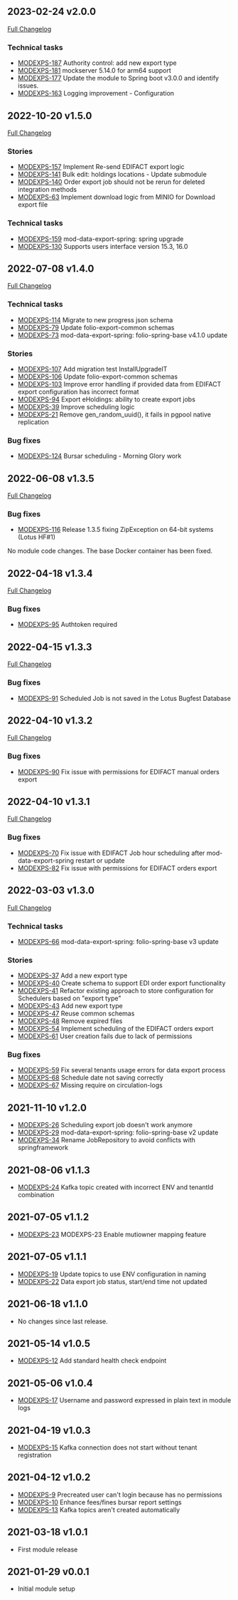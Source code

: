 ## 2023-02-24 v2.0.0

[Full Changelog](https://github.com/folio-org/mod-data-export-spring/compare/v1.5.3...v2.0.0)

### Technical tasks
* [MODEXPS-187](https://issues.folio.org/browse/MODEXPS-187) Authority control: add new export type
* [MODEXPS-181](https://issues.folio.org/browse/MODEXPS-181) mockserver 5.14.0 for arm64 support
* [MODEXPS-177](https://issues.folio.org/browse/MODEXPS-177) Update the module to Spring boot v3.0.0 and identify issues.
* [MODEXPS-163](https://issues.folio.org/browse/MODEXPS-163) Logging improvement - Configuration

## 2022-10-20 v1.5.0

[Full Changelog](https://github.com/folio-org/mod-data-export-spring/compare/v1.4.0...v1.5.0)

### Stories
* [MODEXPS-157](https://issues.folio.org/browse/MODEXPS-157) Implement Re-send EDIFACT export logic
* [MODEXPS-141](https://issues.folio.org/browse/MODEXPS-141) Bulk edit: holdings locations - Update submodule
* [MODEXPS-140](https://issues.folio.org/browse/MODEXPS-140) Order export job should not be rerun for deleted integration methods
* [MODEXPS-63](https://issues.folio.org/browse/MODEXPS-63) Implement download logic from MINIO for Download export file

### Technical tasks
* [MODEXPS-159](https://issues.folio.org/browse/MODEXPS-159) mod-data-export-spring: spring upgrade
* [MODEXPS-130](https://issues.folio.org/browse/MODEXPS-130) Supports users interface version 15.3, 16.0

## 2022-07-08 v1.4.0

[Full Changelog](https://github.com/folio-org/mod-data-export-spring/compare/v1.3.0...v1.4.0)

### Technical tasks
* [MODEXPS-114](https://issues.folio.org/browse/MODEXPS-114) Migrate to new progress json schema
* [MODEXPS-79](https://issues.folio.org/browse/MODEXPS-79) Update folio-export-common schemas
* [MODEXPS-73](https://issues.folio.org/browse/MODEXPS-73) mod-data-export-spring: folio-spring-base v4.1.0 update

### Stories
* [MODEXPS-107](https://issues.folio.org/browse/MODEXPS-107) Add migration test InstallUpgradeIT
* [MODEXPS-106](https://issues.folio.org/browse/MODEXPS-106) Update folio-export-common schemas
* [MODEXPS-103](https://issues.folio.org/browse/MODEXPS-103)  Improve error handling if provided data from EDIFACT export configuration has incorrect format
* [MODEXPS-94](https://issues.folio.org/browse/MODEXPS-94) Export eHoldings: ability to create export jobs
* [MODEXPS-39](https://issues.folio.org/browse/MODEXPS-39) Improve scheduling logic
* [MODEXPS-21](https://issues.folio.org/browse/MODEXPS-21) Remove gen_random_uuid(), it fails in pgpool native replication

### Bug fixes
* [MODEXPS-124](https://issues.folio.org/browse/MODEXPS-124) Bursar scheduling - Morning Glory work

## 2022-06-08 v1.3.5

[Full Changelog](https://github.com/folio-org/mod-data-export-spring/compare/v1.3.4...v1.3.5)

### Bug fixes
* [MODEXPS-116](https://issues.folio.org/browse/MODEXPS-116) Release 1.3.5 fixing ZipException on 64-bit systems (Lotus HF#1)

No module code changes. The base Docker container has been fixed.

## 2022-04-18 v1.3.4

[Full Changelog](https://github.com/folio-org/mod-data-export-spring/compare/v1.3.3...v1.3.4)

### Bug fixes
* [MODEXPS-95](https://issues.folio.org/browse/MODEXPS-95) Authtoken required

## 2022-04-15 v1.3.3

[Full Changelog](https://github.com/folio-org/mod-data-export-spring/compare/v1.3.2...v1.3.3)

### Bug fixes
* [MODEXPS-91](https://issues.folio.org/browse/MODEXPS-91) Scheduled Job is not saved in the Lotus Bugfest Database

## 2022-04-10 v1.3.2

[Full Changelog](https://github.com/folio-org/mod-data-export-spring/compare/v1.3.1...v1.3.2)

### Bug fixes
* [MODEXPS-90](https://issues.folio.org/browse/MODEXPS-90) Fix issue with permissions for EDIFACT manual orders export


## 2022-04-10 v1.3.1

[Full Changelog](https://github.com/folio-org/mod-data-export-spring/compare/v1.3.0...v1.3.1)

### Bug fixes
* [MODEXPS-70](https://issues.folio.org/browse/MODEXPS-70) Fix issue with EDIFACT Job hour scheduling after mod-data-export-spring restart or update
* [MODEXPS-82](https://issues.folio.org/browse/MODEXPS-82) Fix issue with permissions for EDIFACT orders export

## 2022-03-03 v1.3.0

[Full Changelog](https://github.com/folio-org/mod-data-export-spring/compare/v1.2.1...v1.3.0)

### Technical tasks
* [MODEXPS-66](https://issues.folio.org/browse/MODEXPS-66) mod-data-export-spring: folio-spring-base v3 update

### Stories
* [MODEXPS-37](https://issues.folio.org/browse/MODEXPS-37) Add a new export type
* [MODEXPS-40](https://issues.folio.org/browse/MODEXPS-40) Create schema to support EDI order export functionality
* [MODEXPS-41](https://issues.folio.org/browse/MODEXPS-41) Refactor existing approach to store configuration for Schedulers based on "export type"
* [MODEXPS-43](https://issues.folio.org/browse/MODEXPS-43) Add new export type
* [MODEXPS-47](https://issues.folio.org/browse/MODEXPS-47) Reuse common schemas
* [MODEXPS-48](https://issues.folio.org/browse/MODEXPS-48) Remove expired files
* [MODEXPS-54](https://issues.folio.org/browse/MODEXPS-54) Implement scheduling of the EDIFACT orders export
* [MODEXPS-61](https://issues.folio.org/browse/MODEXPS-61) User creation fails due to lack of permissions

### Bug fixes
* [MODEXPS-59](https://issues.folio.org/browse/MODEXPS-59) Fix several tenants usage errors for data export process
* [MODEXPS-68](https://issues.folio.org/browse/MODEXPS-68) Schedule date not saving correctly
* [MODEXPS-67](https://issues.folio.org/browse/MODEXPS-67) Missing require on circulation-logs

## 2021-11-10 v1.2.0
* [MODEXPS-26](https://issues.folio.org/browse/MODEXPS-26) Scheduling export job doesn't work anymore
* [MODEXPS-29](https://issues.folio.org/browse/MODEXPS-29) mod-data-export-spring: folio-spring-base v2 update
* [MODEXPS-34](https://issues.folio.org/browse/MODEXPS-34) Rename JobRepository to avoid conflicts with springframework

## 2021-08-06 v1.1.3
* [MODEXPS-24](https://issues.folio.org/browse/MODEXPS-24) Kafka topic created with incorrect ENV and tenantId combination

## 2021-07-05 v1.1.2
 * [MODEXPS-23](https://issues.folio.org/browse/MODEXPS-23) MODEXPS-23 Enable mutiowner mapping feature

## 2021-07-05 v1.1.1
 * [MODEXPS-19](https://issues.folio.org/browse/MODEXPS-19) Update topics to use ENV configuration in naming
 * [MODEXPS-22](https://issues.folio.org/browse/MODEXPS-22) Data export job status, start/end time not updated

## 2021-06-18 v1.1.0
 * No changes since last release.

## 2021-05-14 v1.0.5
 * [MODEXPS-12](https://issues.folio.org/browse/MODEXPS-12) Add standard health check endpoint

## 2021-05-06 v1.0.4
 * [MODEXPS-17](https://issues.folio.org/browse/MODEXPS-17) Username and password expressed in plain text in module logs

## 2021-04-19 v1.0.3
 * [MODEXPS-15](https://issues.folio.org/browse/MODEXPS-15) Kafka connection does not start without tenant registration

## 2021-04-12 v1.0.2
 * [MODEXPS-9](https://issues.folio.org/browse/MODEXPS-9) Precreated user can't login because has no permissions
 * [MODEXPS-10](https://issues.folio.org/browse/MODEXPS-10) Enhance fees/fines bursar report settings
 * [MODEXPS-13](https://issues.folio.org/browse/MODEXPS-13) Kafka topics aren't created automatically

## 2021-03-18 v1.0.1
 * First module release

## 2021-01-29 v0.0.1
 * Initial module setup
